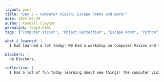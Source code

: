 ```yaml
---
layout: post
title: "Day 3 – Computer Vision, Escape Rooms and more!"
date: 2025-05-29
author: Kendall Clayton
permalink: /day3.html
tags: ["Computer Vision", "Object Dectection", "Escape Room", "Python"]

what_i_learned: |
  I had learned a lot today! We had a workshop on Computer Vision and this is where I was able to take various images on Teachable Machine which I did not know was a website that Google had. In addition to this, we had also used Yolo v8 which I learned a lot about and its usage of Object Dectection. Then, I had my Python 101 class and this is where i learned about naming new variables and making things such as a wage calculator.

blockers: |
  no blockers.

reflection: |
  I had a lot of fun today learning about new things! The computer vision was more fun then I thought it was going to be! Then, I was able to communicate with my group members in a  very fun and unique way! Lastly, I was able to learn a ton of new Python skills as well!
---
```


